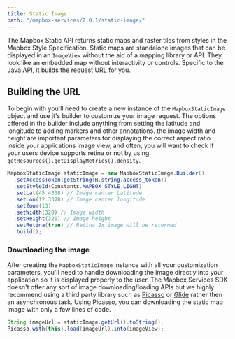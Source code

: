 ```yaml
---
title: Static Image
path: "/mapbox-services/2.0.1/static-image/"
---
```

The Mapbox Static API returns static maps and raster tiles from styles in the Mapbox Style Specification. Static maps are standalone images that can be displayed in an `ImageView` without the aid of a mapping library or API. They look like an embedded map without interactivity or controls. Specific to the Java API, it builds the request URL for you.

## Building the URL
To begin with you'll need to create a new instance of the `MapboxStaticImage` object and use it's builder to customize your image request. The options offered in the builder include anything from setting the latitude and longitude to adding markers and other annotations. the image width and height are important parameters for displaying the correct aspect ratio inside your applications image view, and often, you will want to check if your users device supports retina or not by using `getResources().getDisplayMetrics().density`.

```java
MapboxStaticImage staticImage = new MapboxStaticImage.Builder()
  .setAccessToken(getString(R.string.access_token))
  .setStyleId(Constants.MAPBOX_STYLE_LIGHT)
  .setLat(45.4338) // Image center Latitude
  .setLon(12.3378) // Image center longitude
  .setZoom(13)
  .setWidth(320) // Image width
  .setHeight(320) // Image height
  .setRetina(true) // Retina 2x image will be returned
  .build();
```

### Downloading the image
After creating the `MapboxStaticImage` instance with all your customization parameters, you'll need to handle downloading the image directly into your application so it is displayed properly to the user. The Mapbox Services SDK doesn't offer any sort of image downloading/loading APIs but we highly recommend using a third party library such as [Picasso](http://square.github.io/picasso/) or [Glide](https://github.com/bumptech/glide) rather then an asynchronous task. Using Picasso, you can downloading the static map image with only a few lines of code.

```java
String imageUrl = staticImage.getUrl().toString();
Picasso.with(this).load(imageUrl).into(imageView);
```

<!-- ## Overlaying annotations
An overlay is data that can be applied on top of the map image at request time. these can be a mix of valid GeoJSON, a marker, a custom marker or path. Overlays cannot consist of more than 100 features. The maximum overlay length is 2083 characters.

While building your request, you can choose to auto position the camera so that all your annotations fit within the viewport. To do this, remove the `setLat()` and `setLon()` and instead use `auto()`. `beforeLayer()` can be used to specify where in the map layer stack you'd like your annotations to appear. A marker overlay can be applied to the static map by providing a position, a name `pin-s`, `pin-m`, or `pin-l`, label and a color.

```java
Marker marker = new Marker()
  .setName("pin-m")
  .setLabel("a")
  .setColor("50667f")
  .setLat(45.4338)
  .setLon(12.3378);

MapboxStaticImage staticImage = new MapboxStaticImage.Builder()
  .setMarker(marker)
  ...
``` -->
